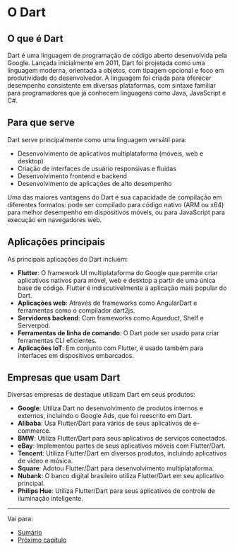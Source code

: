 # O Dart

## O que é Dart

Dart é uma linguagem de programação de código aberto desenvolvida pela Google. Lançada inicialmente em 2011, Dart foi projetada como uma linguagem moderna, orientada a objetos, com tipagem opcional e foco em produtividade do desenvolvedor. A linguagem foi criada para oferecer desempenho consistente em diversas plataformas, com sintaxe familiar para programadores que já conhecem linguagens como Java, JavaScript e C#.

## Para que serve

Dart serve principalmente como uma linguagem versátil para:

- Desenvolvimento de aplicativos multiplataforma (móveis, web e desktop)
- Criação de interfaces de usuário responsivas e fluidas
- Desenvolvimento frontend e backend
- Desenvolvimento de aplicações de alto desempenho

Uma das maiores vantagens do Dart é sua capacidade de compilação em diferentes formatos: pode ser compilado para código nativo (ARM ou x64) para melhor desempenho em dispositivos móveis, ou para JavaScript para execução em navegadores web.

## Aplicações principais

As principais aplicações do Dart incluem:

- **Flutter**: O framework UI multiplataforma do Google que permite criar aplicativos nativos para móvel, web e desktop a partir de uma única base de código. Flutter é indiscutivelmente a aplicação mais popular do Dart.
- **Aplicações web**: Através de frameworks como AngularDart e ferramentas como o compilador dart2js.
- **Servidores backend**: Com frameworks como Aqueduct, Shelf e Serverpod.
- **Ferramentas de linha de comando**: O Dart pode ser usado para criar ferramentas CLI eficientes.
- **Aplicações IoT**: Em conjunto com Flutter, é usado também para interfaces em dispositivos embarcados.

## Empresas que usam Dart

Diversas empresas de destaque utilizam Dart em seus produtos:

- **Google**: Utiliza Dart no desenvolvimento de produtos internos e externos, incluindo o Google Ads, que foi reescrito em Dart.
- **Alibaba**: Usa Flutter/Dart para vários de seus aplicativos de e-commerce.
- **BMW**: Utiliza Flutter/Dart para seus aplicativos de serviços conectados.
- **eBay**: Implementou partes de seus aplicativos móveis com Flutter/Dart.
- **Tencent**: Utiliza Flutter/Dart em diversos produtos, incluindo aplicativos de vídeo e música.
- **Square**: Adotou Flutter/Dart para desenvolvimento multiplataforma.
- **Nubank**: O banco digital brasileiro utiliza Flutter/Dart em seu aplicativo principal.
- **Philips Hue**: Utiliza Flutter/Dart para seus aplicativos de controle de iluminação inteligente.

---
Vai para:
- [Sumário](https://github.com/claulis/flutter/blob/main/dart/README.md)
- [Próximo capítulo](https://github.com/claulis/flutter/blob/main/dart/capitulos/origens-historia.md)
